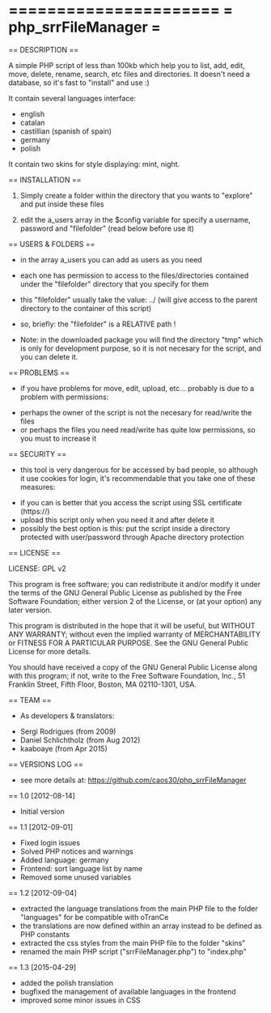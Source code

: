 ======================
= php_srrFileManager =
======================

== DESCRIPTION ==

A simple PHP script of less than 100kb which help you to list, add, edit, move, delete, rename, search, etc files and directories. It doesn't need a database, so it's fast to "install" and use :)

It contain several languages interface: 
 - english
 - catalan 
 - castillian (spanish of spain)
 - germany
 - polish

It contain two skins for style displaying: mint, night.


== INSTALLATION ==

1. Simply create a folder within the directory that you wants to "explore" and put inside these files

2. edit the a_users array in the $config variable for specify a username, password and "filefolder" (read below before use it)


== USERS & FOLDERS ==

- in the array a_users you can add as users as you need
- each one has permission to access to the files/directories contained under the "filefolder" directory that you specify for them
- this "filefolder" usually take the value: ../ (will give access to the parent directory to the container of this script)
- so, briefly: the "filefolder" is a RELATIVE path !

- Note: in the downloaded package you will find the directory "tmp" which is only for development purpose, so it is not necesary for the script, and you can delete it.


== PROBLEMS ==

- if you have problems for move, edit, upload, etc... probably is due to a problem with permissions:

 + perhaps the owner of the script is not the necesary for read/write the files
 + or perhaps the files you need read/write has quite low permissions, so you must to increase it


== SECURITY ==

- this tool is very dangerous for be accessed by bad people, so although it use cookies for login, it's recommendable that you take one of these measures:

 + if you can is better that you access the script using SSL certificate (https://)
 + upload this script only when you need it and after delete it
 + possibly the best option is this: put the script inside a directory protected with user/password through Apache directory protection


== LICENSE ==

LICENSE: GPL v2

This program is free software; you can redistribute it and/or
modify it under the terms of the GNU General Public License
as published by the Free Software Foundation; either version 2
of the License, or (at your option) any later version.

This program is distributed in the hope that it will be useful,
but WITHOUT ANY WARRANTY; without even the implied warranty of
MERCHANTABILITY or FITNESS FOR A PARTICULAR PURPOSE. See the
GNU General Public License for more details.

You should have received a copy of the GNU General Public License
along with this program; if not, write to the Free Software
Foundation, Inc., 51 Franklin Street, Fifth Floor, Boston, MA 02110-1301, USA.


== TEAM ==

- As developers & translators: 
 + Sergi Rodrigues (from 2009)
 + Daniel Schlichtholz (from Aug 2012)
 + kaaboaye (from Apr 2015)


== VERSIONS LOG ==

 + see more details at: https://github.com/caos30/php_srrFileManager

== 1.0 [2012-08-14]

 + Initial version

== 1.1 [2012-09-01]

 + Fixed login issues
 + Solved PHP notices and warnings
 + Added language: germany
 + Frontend: sort language list by name
 + Removed some unused variables

== 1.2 [2012-09-04]

 + extracted the language translations from the main PHP file to the folder "languages" for be compatible with oTranCe 
 + the translations are now defined within an array instead to be defined as PHP constants
 + extracted the css styles from the main PHP file to the folder "skins"
 + renamed the main PHP script ("srrFileManager.php") to "index.php"

== 1.3 [2015-04-29]

 + added the polish translation
 + bugfixed the management of available languages in the frontend
 + improved some minor issues in CSS 

